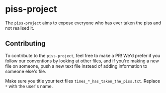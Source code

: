 # piss-project
The `piss-project` aims to expose everyone who has ever taken the piss and not realised it.

## Contributing
To contribute to the `piss-project`, feel free to make a PR! We'd prefer if you follow our conventions by looking at other files, and if you're making a new file on someone, push a new text file instead of adding information to someone else's file.

Make sure you title your text files `times_*_has_taken_the_piss.txt`. Replace `*` with the user's name.
